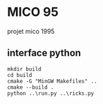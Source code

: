 # MICO 95

projet mico 1995

## interface python
```
mkdir build
cd build
cmake -G "MinGW Makefiles" ..
cmake --build .
python ..\run.py ..\ricks.py
```
